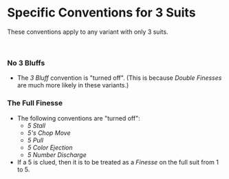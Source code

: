# Specific Conventions for 3 Suits

These conventions apply to any variant with only 3 suits.

<br />

### No 3 Bluffs

- The *3 Bluff* convention is "turned off". (This is because *Double Finesses* are much more likely in these variants.)

### The Full Finesse

- The following conventions are "turned off":
  - *5 Stall*
  - *5's Chop Move*
  - *5 Pull*
  - *5 Color Ejection*
  - *5 Number Discharge*
- If a 5 is clued, then it is to be treated as a *Finesse* on the full suit from 1 to 5.
